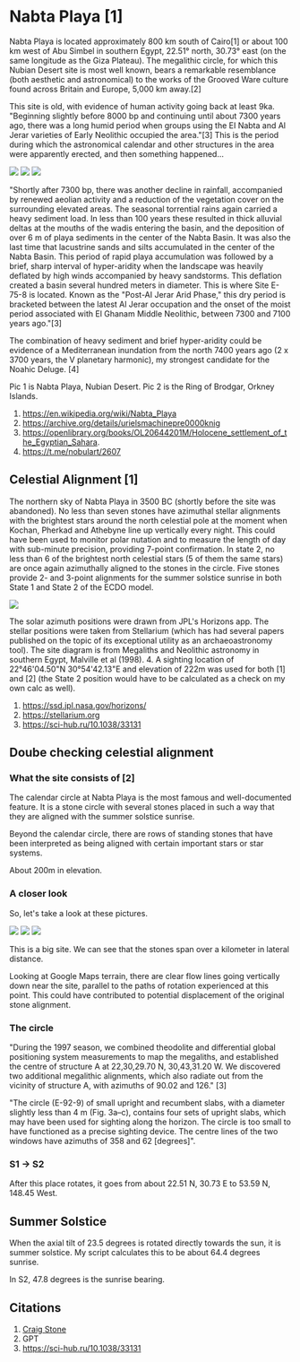 # Nabta Playa [1]

Nabta Playa is located approximately 800 km south of Cairo[1] or about 100 km west of Abu Simbel in southern Egypt, 22.51° north, 30.73° east (on the same longitude as the Giza Plateau). The megalithic circle, for which this Nubian Desert site is most well known, bears a remarkable resemblance (both aesthetic and astronomical) to the works of the Grooved Ware culture found across Britain and Europe, 5,000 km away.[2] 

This site is old, with evidence of human activity going back at least 9ka. "Beginning slightly before 8000 bp and continuing until about 7300 years ago, there was a long humid period when groups using the EI Nabta and Al Jerar varieties of Early Neolithic occupied the area."[3] This is the period during which the astronomical calendar and other structures in the area were apparently erected, and then something happened...

![](img/nabta-playa1.jpg)
![](img/nabta-playa2.jpg)
![](img/nabta-playa3.jpg)

"Shortly after 7300 bp, there was another decline in rainfall, accompanied by renewed aeolian activity and a reduction of the vegetation cover on the surrounding elevated areas. The seasonal torrential rains again carried a heavy sediment load. In less than 100 years these resulted in thick alluvial deltas at the mouths of the wadis entering the basin, and the deposition of over 6 m of playa sediments in the center of the Nabta Basin. It was also the last time that lacustrine sands and silts accumulated in the center of the Nabta Basin. This period of rapid playa accumulation was followed by a brief, sharp interval of hyper-aridity when the landscape was heavily deflated by high winds accompanied by heavy sandstorms. This deflation created a basin several hundred meters in diameter. This is where Site E-75-8 is located. Known as the "Post-AI Jerar Arid Phase," this dry period is bracketed between the latest Al Jerar occupation and the onset of the moist period associated with El Ghanam Middle Neolithic, between 7300 and 7100 years ago."[3]

The combination of heavy sediment and brief hyper-aridity could be evidence of a Mediterranean inundation from the north 7400 years ago (2 x 3700 years, the V planetary harmonic), my strongest candidate for the Noahic Deluge. [4] 

Pic 1 is Nabta Playa, Nubian Desert. Pic 2 is the Ring of Brodgar, Orkney Islands.

1. https://en.wikipedia.org/wiki/Nabta_Playa
2. https://archive.org/details/urielsmachinepre0000knig
3. https://openlibrary.org/books/OL20644201M/Holocene_settlement_of_the_Egyptian_Sahara.
4. https://t.me/nobulart/2607

## Celestial Alignment [1]

The northern sky of Nabta Playa in 3500 BC (shortly before the site was abandoned). No less than seven stones have azimuthal stellar alignments with the brightest stars around the north celestial pole at the moment when Kochan, Pherkad and Athebyne line up vertically every night. This could have been used to monitor polar nutation and to measure the length of day with sub-minute precision, providing 7-point confirmation. In state 2, no less than 6 of the brightest north celestial stars (5 of them the same stars) are once again azimuthally aligned to the stones in the circle. Five stones provide 2- and 3-point alignments for the summer solstice sunrise in both State 1 and State 2 of the ECDO model.

![](img/nabta-playa5.jpg)

The solar azimuth positions were drawn from JPL's Horizons app. The stellar positions were taken from Stellarium (which has had several papers published on the topic of its exceptional utility as an archaeoastronomy tool). The site diagram is from Megaliths and Neolithic astronomy in southern Egypt, Malville et al (1998). 4. A sighting location of 22°46'04.50"N 30°54'42.13"E and elevation of 222m was used for both [1] and [2] (the State 2 position would have to be calculated as a check on my own calc as well).

1. https://ssd.jpl.nasa.gov/horizons/
2. https://stellarium.org
3. https://sci-hub.ru/10.1038/33131

## Doube checking celestial alignment

### What the site consists of [2]

The calendar circle at Nabta Playa is the most famous and well-documented feature. It is a stone circle with several stones placed in such a way that they are aligned with the summer solstice sunrise.

Beyond the calendar circle, there are rows of standing stones that have been interpreted as being aligned with certain important stars or star systems.

About 200m in elevation.

### A closer look

So, let's take a look at these pictures.

![](img/nabta-playa8.jpg)
![](img/nabta-playa6.jpg)
![](img/nabta-playa7.jpg)

This is a big site. We can see that the stones span over a kilometer in lateral distance.

Looking at Google Maps terrain, there are clear flow lines going vertically down near the site, parallel to the paths of rotation experienced at this point. This could have contributed to potential displacement of the original stone alignment.

### The circle

"During the 1997 season, we combined theodolite and differential global positioning system measurements to map the megaliths, and established the centre of structure A at 22,30,29.70 N, 30,43,31.20 W. We discovered two additional megalithic alignments, which also radiate out from the vicinity of structure A, with azimuths of 90.02 and 126." [3]

"The circle (E-92-9) of small upright and recumbent slabs, with a diameter slightly less than 4 m (Fig. 3a–c), contains four sets of upright slabs, which may have been used for sighting along the horizon. The circle is too small to have functioned as a precise sighting device. The centre lines of the two windows have azimuths of 358 and 62 [degrees]".

### S1 -> S2

After this place rotates, it goes from about 22.51 N, 30.73 E to 53.59 N, 148.45 West.

## Summer Solstice

When the axial tilt of 23.5 degrees is rotated directly towards the sun, it is summer solstice. My script calculates this to be about 64.4 degrees sunrise.

In S2, 47.8 degrees is the sunrise bearing.

## Citations

1. [Craig Stone](https://nobulart.com)
2. GPT
3. https://sci-hub.ru/10.1038/33131